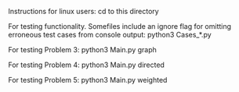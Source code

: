 Instructions for linux users:
cd to this directory

For testing functionality. Somefiles include an ignore flag for omitting erroneous test cases from console output:
python3 Cases_*.py

For testing Problem 3:
python3 Main.py graph

For testing Problem 4:
python3 Main.py directed

For testing Problem 5:
python3 Main.py weighted